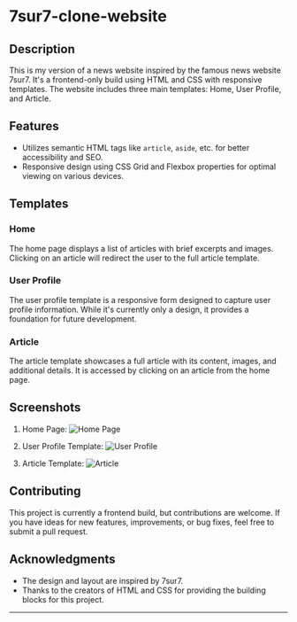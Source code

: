 # 7sur7-clone-website

## Description

This is my version of a news website inspired by the famous news website 7sur7. It's a frontend-only build using HTML and CSS with responsive templates. The website includes three main templates: Home, User Profile, and Article.

## Features

- Utilizes semantic HTML tags like `article`, `aside`, etc. for better accessibility and SEO.
- Responsive design using CSS Grid and Flexbox properties for optimal viewing on various devices.

## Templates

### Home

The home page displays a list of articles with brief excerpts and images. Clicking on an article will redirect the user to the full article template.

### User Profile

The user profile template is a responsive form designed to capture user profile information. While it's currently only a design, it provides a foundation for future development.

### Article

The article template showcases a full article with its content, images, and additional details. It is accessed by clicking on an article from the home page.

## Screenshots

1. Home Page:
   ![Home Page](screenshots/home.png)

2. User Profile Template:
   ![User Profile](screenshots/user-profile.png)

3. Article Template:
   ![Article](screenshots/article.png)

## Contributing

This project is currently a frontend build, but contributions are welcome. If you have ideas for new features, improvements, or bug fixes, feel free to submit a pull request.


## Acknowledgments

- The design and layout are inspired by 7sur7.
- Thanks to the creators of HTML and CSS for providing the building blocks for this project.

---

